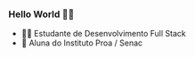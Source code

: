 ### Hello World 👋🏽
-  👩‍💻 Estudante de Desenvolvimento Full Stack
-  📔  Aluna do Instituto Proa / Senac
